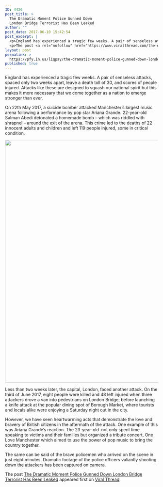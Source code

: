 ```yaml
---
ID: 4426
post_title: >
  The Dramatic Moment Police Gunned Down
  London Bridge Terrorist Has Been Leaked
author: ""
post_date: 2017-06-10 15:42:54
post_excerpt: |
  <p>England has experienced a tragic few weeks. A pair of senseless attacks, spaced only two weeks apart, leave a death toll of 30, and scores of people injured. Attacks like these are designed to squash our national spirit but this makes it more necessary that we come together as a nation to emerge stronger than ever. On [&#8230;]</p>
  <p>The post <a rel="nofollow" href="https://www.viralthread.com/the-dramatic-moment-police-gunned-down-london-bridge-terrorist-has-been-leaked/">The Dramatic Moment Police Gunned Down London Bridge Terrorist Has Been Leaked</a> appeared first on <a rel="nofollow" href="https://www.viralthread.com">Viral Thread</a>.</p>
layout: post
permalink: >
  https://pfy.in.ua/liqpay/the-dramatic-moment-police-gunned-down-london-bridge-terrorist-has-been-leaked/
published: true
---
```

<p>England has experienced a tragic few weeks. A pair of senseless attacks, spaced only two weeks apart, leave a death toll of 30, and scores of people injured. Attacks like these are designed to squash our national spirit but this makes it more necessary that we come together as a nation to emerge stronger than ever.</p>
<p>On 22th May 2017, a suicide bomber attacked Manchester&#8217;s largest music arena following a performance by pop star Ariana Grande. 22-year-old Salman Abedi detonated a homemade bomb &#8211; which was riddled with shrapnel &#8211; around the exit of the arena. This crime led to the deaths of 22 innocent adults and children and left 119 people injured, some in critical condition.</p>
<p><img class="aligncenter size-full wp-image-269610" src="http://www.viralthread.com/wp-content/uploads/2017/06/GettyImages-690922944-1200x800.jpg" alt="" width="1200" height="800" srcset="https://www.viralthread.com/wp-content/uploads/2017/06/GettyImages-690922944-1200x800.jpg 1200w, https://www.viralthread.com/wp-content/uploads/2017/06/GettyImages-690922944-1200x800-370x247.jpg 370w, https://www.viralthread.com/wp-content/uploads/2017/06/GettyImages-690922944-1200x800-768x512.jpg 768w, https://www.viralthread.com/wp-content/uploads/2017/06/GettyImages-690922944-1200x800-780x520.jpg 780w" sizes="(max-width: 1200px) 100vw, 1200px" /></p>
<p>Less than two weeks later, the capital, London, faced another attack. On the third of June 2017, eight people were killed and 48 left injured when three attackers drove a van into pedestrians on London Bridge, before launching a knife attack at the popular dining spot of Borough Market, where tourists and locals alike were enjoying a Saturday night out in the city.</p>
<p>However, we have seen heartwarming acts that demonstrate the love and bravery of British citizens in the aftermath of the attack. One example of this was Ariana Grande&#8217;s reaction. The 23-year-old  not only spent time speaking to victims and their families but organized a tribute concert, One Love Manchester which aimed to use the power of pop music to bring the country together.</p>
<p>The same can be said of the brave policemen who arrived on the scene in just eight minutes. Dramatic footage of the police officers valiantly shooting down the attackers has been captured on camera.</p>
<p>The post <a rel="nofollow" href="https://www.viralthread.com/the-dramatic-moment-police-gunned-down-london-bridge-terrorist-has-been-leaked/">The Dramatic Moment Police Gunned Down London Bridge Terrorist Has Been Leaked</a> appeared first on <a rel="nofollow" href="https://www.viralthread.com">Viral Thread</a>.</p>